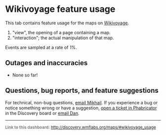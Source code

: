 Wikivoyage feature usage
=======

This tab contains feature usage for the maps on [Wikivoyage](https://en.wikivoyage.org/).

1. "view", the opening of a page containing a map.
2. "interaction"; the actual manipulation of that map.

Events are sampled at a rate of *1%*.

Outages and inaccuracies
------

* None so far!

Questions, bug reports, and feature suggestions
------
For technical, non-bug questions, [email Mikhail](mailto:mpopov@wikimedia.org?subject=Dashboard%20Question). If you experience a bug or notice something wrong or have a suggestion, [open a ticket in Phabricator](https://phabricator.wikimedia.org/maniphest/task/create/?projects=Discovery) in the Discovery board or [email Dan](mailto:dgarry@wikimedia.org?subject=Dashboard%20Question).

<hr style="border-color: gray;">
<p style="font-size: small; color: gray;">
  <strong>Link to this dashboard:</strong>
  <a href="http://discovery.wmflabs.org/maps/#wikivoyage_usage">
    http://discovery.wmflabs.org/maps/#wikivoyage_usage
  </a>
</p>
